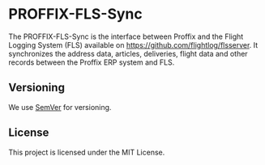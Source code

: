 # PROFFIX-FLS-Sync
The PROFFIX-FLS-Sync is the interface between Proffix and the Flight Logging System (FLS) available on https://github.com/flightlog/flsserver. 
It synchronizes the address data, articles, deliveries, flight data and other records between the Proffix ERP system and FLS.

## Versioning

We use [SemVer](http://semver.org/) for versioning.

## License

This project is licensed under the MIT License.